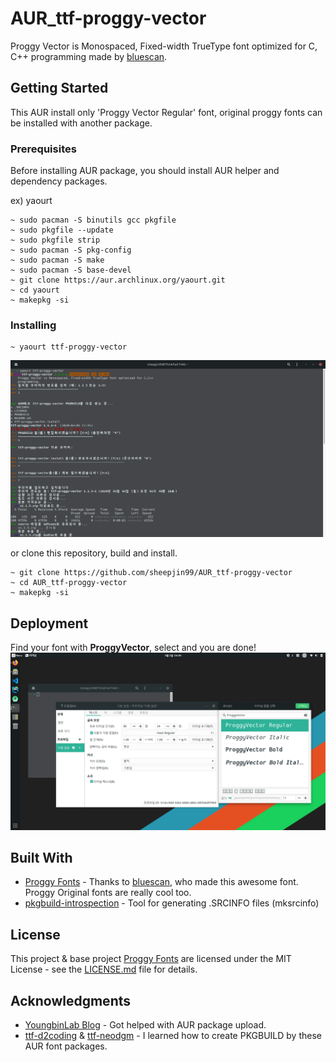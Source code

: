 # AUR_ttf-proggy-vector

Proggy Vector is Monospaced, Fixed-width TrueType font optimized for C, C++ programming made by [bluescan](https://github.com/bluescan/proggyfonts).

## Getting Started

This AUR install only 'Proggy Vector Regular' font, original proggy fonts can be installed with another package.

### Prerequisites

Before installing AUR package, you should install AUR helper and dependency packages.

ex) yaourt
```
~ sudo pacman -S binutils gcc pkgfile
~ sudo pkgfile --update
~ sudo pkgfile strip
~ sudo pacman -S pkg-config
~ sudo pacman -S make
~ sudo pacman -S base-devel
~ git clone https://aur.archlinux.org/yaourt.git
~ cd yaourt
~ makepkg -si
```

### Installing

```
~ yaourt ttf-proggy-vector
```
![yaourt_screenshot](./images/yaourt_screenshot.png)

or clone this repository, build and install.

```
~ git clone https://github.com/sheepjin99/AUR_ttf-proggy-vector
~ cd AUR_ttf-proggy-vector
~ makepkg -si
```

## Deployment

Find your font with **ProggyVector**, select and you are done!
![font_apply](./images/font_apply.png)

## Built With

* [Proggy Fonts](https://github.com/bluescan/proggyfonts) - Thanks to [bluescan](https://github.com/bluescan), who made this awesome font. Proggy Original fonts are really cool too. 
* [pkgbuild-introspection](https://aur.archlinux.org/packages/pkgbuild-introspection/) - Tool for generating .SRCINFO files (mksrcinfo)

## License

This project & base project [Proggy Fonts](https://github.com/bluescan/proggyfonts/blob/master/LICENSE) are licensed under the MIT License - see the [LICENSE.md](LICENSE.md) file for details.

## Acknowledgments

* [YoungbinLab Blog](https://blog.youngbin.xyz/2015-12-13-uploading-package-to-aur/) - Got helped with AUR package upload.
* [ttf-d2coding](https://github.com/nakoo/ttf-d2coding) & [ttf-neodgm](https://github.com/Dalgona/neodgm) - I learned how to create PKGBUILD by these AUR font packages.

